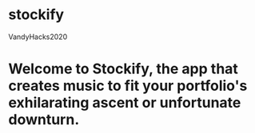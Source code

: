 # stockify
VandyHacks2020

# Welcome to Stockify, the app that creates music to fit your portfolio's exhilarating ascent or unfortunate downturn.
